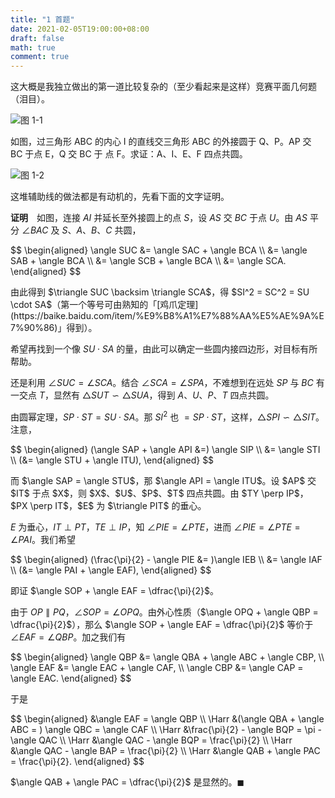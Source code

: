 ```yaml
---
title: "1 首题"
date: 2021-02-05T19:00:00+08:00
draft: false
math: true
comment: true
---
```


这大概是我独立做出的第一道比较复杂的（至少看起来是这样）竞赛平面几何题（泪目）。

![图 1-1][1-1]

如图，过三角形 ABC 的内心 I 的直线交三角形 ABC 的外接圆于 Q、P。AP 交 BC 于点 E，Q 交 BC 于 点 F。求证：A、I、E、F 四点共圆。

![图 1-2][1-2]

这堆辅助线的做法都是有动机的，先看下面的文字证明。

**证明**　如图，连接 $AI$ 并延长至外接圆上的点 $S$，设 $AS$ 交 $BC$ 于点 $U$。由 $AS$ 平分 $\angle BAC$ 及 $S$、$A$、$B$、$C$ 共圆，

<div>
$$
\begin{aligned}
\angle SUC &= \angle SAC + \angle BCA \\
           &= \angle SAB + \angle BCA \\
           &= \angle SCB + \angle BCA \\
           &= \angle SCA.
\end{aligned}
$$
</div>

<p class="no-indent">由此得到 $\triangle SUC \backsim \triangle SCA$，得 $SI^2 = SC^2 = SU \cdot SA$（第一个等号可由熟知的「[鸡爪定理](https://baike.baidu.com/item/%E9%B8%A1%E7%88%AA%E5%AE%9A%E7%90%86)」得到）。</p>

希望再找到一个像 $SU \cdot SA$ 的量，由此可以确定一些圆内接四边形，对目标有所帮助。

还是利用 $\angle SUC = \angle SCA$。结合 $\angle SCA = \angle SPA$，不难想到在远处 $SP$ 与 $BC$ 有一交点 $T$，显然有 $\triangle SUT \backsim \triangle SUA$，得到 $A$、$U$、$P$、$T$ 四点共圆。

由圆幂定理，$SP \cdot ST = SU \cdot SA$。那 $SI^2$ 也 $= SP \cdot ST$，这样，$\triangle SPI \backsim \triangle SIT$。注意，

<div>
$$
\begin{aligned}
(\angle SAP + \angle API &=) \angle SIP \\
                         &= \angle STI \\
                        (&= \angle STU + \angle ITU),
\end{aligned}
$$
</div>

<p class="no-indent">而 $\angle SAP = \angle STU$，那 $\angle API = \angle ITU$。设 $AP$ 交 $IT$ 于点 $X$，则 $X$、$U$、$P$、$T$ 四点共圆。由 $TY \perp IP$，$PX \perp IT$，$E$ 为 $\triangle PIT$ 的垂心。</p>

$E$ 为垂心，$IT \perp PT$，$TE \perp IP$，知 $\angle PIE = \angle PTE$，进而 $\angle PIE = \angle PTE = \angle PAI$。我们希望

<div>
$$
\begin{aligned}
(\frac{\pi}{2} - \angle PIE &= )\angle IEB \\
                            &= \angle IAF \\
                           (&= \angle PAI + \angle EAF),
\end{aligned}
$$
</div>

<p class="no-indent">即证 $\angle SOP + \angle EAF = \dfrac{\pi}{2}$。</p>

由于 $OP \parallel PQ$，$\angle SOP = \angle OPQ$。由外心性质（$\angle OPQ + \angle QBP = \dfrac{\pi}{2}$），那么 $\angle SOP + \angle EAF = \dfrac{\pi}{2}$ 等价于 $\angle EAF = \angle QBP$。加之我们有

<div>
$$
\begin{aligned}
\angle QBP &= \angle QBA + \angle ABC + \angle CBP, \\
\angle EAF &= \angle EAC + \angle CAF, \\
\angle CBP &= \angle CAP = \angle EAC.
\end{aligned}
$$
</div>

<p class="no-indent">于是</p>

<div>
$$
\begin{aligned}
      &\angle EAF = \angle QBP \\
\Harr &(\angle QBA + \angle ABC = ) \angle QBC = \angle CAF \\
\Harr &\frac{\pi}{2} - \angle BQP = \pi - \angle QAC \\
\Harr &\angle QAC - \angle BQP = \frac{\pi}{2} \\
\Harr &\angle QAC - \angle BAP = \frac{\pi}{2} \\
\Harr &\angle QAB + \angle PAC = \frac{\pi}{2}.
\end{aligned}
$$
</div>

$\angle QAB + \angle PAC = \dfrac{\pi}{2}$ 是显然的。$\blacksquare$

[1-1]: /images/1-first-problem-img1.png
[1-2]: /images/1-first-problem-img2.png

